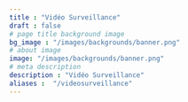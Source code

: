 ```yaml
---
title : "Vidéo Surveillance"
draft : false
# page title background image
bg_image : "/images/backgrounds/banner.png"
# about image
image: "/images/backgrounds/banner.png"
# meta description
description : "Vidéo Surveillance"
aliases :  "/videosurveillance"
---
```

